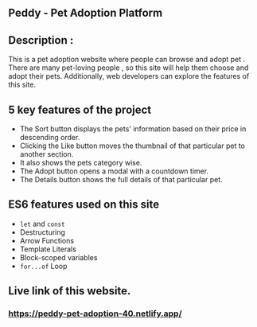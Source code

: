 ## Peddy - Pet Adoption Platform

## Description :
 This is a pet adoption website where people can browse and adopt pet . There are many pet-loving people , so this site will help them choose and adopt their pets. Additionally, web developers can explore the features of this site.
 
## 5 key features of the project
- The Sort button displays the pets' information based on their price in descending order.
- Clicking the Like button moves the thumbnail of that particular pet to another section.
- It also shows the pets category wise.
- The Adopt button opens a modal with a countdown timer.
- The Details button shows the full details of that particular pet.

## ES6 features used on this site
- `let` and `const`
- Destructuring
- Arrow Functions
- Template Literals
- Block-scoped variables
- `for...of` Loop

## Live link of this website.
### https://peddy-pet-adoption-40.netlify.app/
